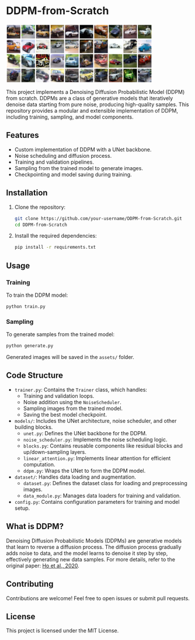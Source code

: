 # DDPM-from-Scratch

<img src="assets/sample_images.png" alt="Generated Sample" width="400">

This project implements a Denoising Diffusion Probabilistic Model (DDPM) from scratch. DDPMs are a class of generative models that iteratively denoise data starting from pure noise, producing high-quality samples. This repository provides a modular and extensible implementation of DDPM, including training, sampling, and model components.

## Features
- Custom implementation of DDPM with a UNet backbone.
- Noise scheduling and diffusion process.
- Training and validation pipelines.
- Sampling from the trained model to generate images.
- Checkpointing and model saving during training.

## Installation
1. Clone the repository:
   ```bash
   git clone https://github.com/your-username/DDPM-from-Scratch.git
   cd DDPM-from-Scratch
   ```
2. Install the required dependencies:
   ```bash
   pip install -r requirements.txt
   ```

## Usage
### Training
To train the DDPM model:
```bash
python train.py
```

### Sampling
To generate samples from the trained model:
```bash
python generate.py
```
Generated images will be saved in the `assets/` folder.

## Code Structure
- `trainer.py`: Contains the `Trainer` class, which handles:
  - Training and validation loops.
  - Noise addition using the `NoiseScheduler`.
  - Sampling images from the trained model.
  - Saving the best model checkpoint.
- `models/`: Includes the UNet architecture, noise scheduler, and other building blocks.
  - `unet.py`: Defines the UNet backbone for the DDPM.
  - `noise_scheduler.py`: Implements the noise scheduling logic.
  - `blocks.py`: Contains reusable components like residual blocks and up/down-sampling layers.
  - `linear_attention.py`: Implements linear attention for efficient computation.
  - `ddpm.py`: Wraps the UNet to form the DDPM model.
- `dataset/`: Handles data loading and augmentation.
  - `dataset.py`: Defines the dataset class for loading and preprocessing images.
  - `data_module.py`: Manages data loaders for training and validation.
- `config.py`: Contains configuration parameters for training and model setup.

## What is DDPM?
Denoising Diffusion Probabilistic Models (DDPMs) are generative models that learn to reverse a diffusion process. The diffusion process gradually adds noise to data, and the model learns to denoise it step by step, effectively generating new data samples. For more details, refer to the original paper: [Ho et al., 2020](https://arxiv.org/abs/2006.11239).

## Contributing
Contributions are welcome! Feel free to open issues or submit pull requests.

## License
This project is licensed under the MIT License.

